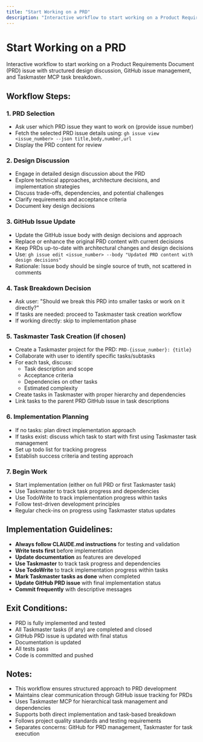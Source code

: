 ```yaml
---
title: "Start Working on a PRD"
description: "Interactive workflow to start working on a Product Requirements Document (PRD) issue using Taskmaster MCP for task management"
---
```


# Start Working on a PRD

Interactive workflow to start working on a Product Requirements Document (PRD) issue with structured design discussion, GitHub issue management, and Taskmaster MCP task breakdown.

## Workflow Steps:

### 1. PRD Selection
- Ask user which PRD issue they want to work on (provide issue number)
- Fetch the selected PRD issue details using: `gh issue view <issue_number> --json title,body,number,url`
- Display the PRD content for review

### 2. Design Discussion
- Engage in detailed design discussion about the PRD
- Explore technical approaches, architecture decisions, and implementation strategies
- Discuss trade-offs, dependencies, and potential challenges
- Clarify requirements and acceptance criteria
- Document key design decisions

### 3. GitHub Issue Update
- Update the GitHub issue body with design decisions and approach
- Replace or enhance the original PRD content with current decisions
- Keep PRDs up-to-date with architectural changes and design decisions
- Use: `gh issue edit <issue_number> --body "Updated PRD content with design decisions"`
- Rationale: Issue body should be single source of truth, not scattered in comments

### 4. Task Breakdown Decision
- Ask user: "Should we break this PRD into smaller tasks or work on it directly?"
- If tasks are needed: proceed to Taskmaster task creation workflow
- If working directly: skip to implementation phase

### 5. Taskmaster Task Creation (if chosen)
- Create a Taskmaster project for the PRD: `PRD-{issue_number}: {title}`
- Collaborate with user to identify specific tasks/subtasks
- For each task, discuss:
  - Task description and scope
  - Acceptance criteria
  - Dependencies on other tasks
  - Estimated complexity
- Create tasks in Taskmaster with proper hierarchy and dependencies
- Link tasks to the parent PRD GitHub issue in task descriptions

### 6. Implementation Planning
- If no tasks: plan direct implementation approach
- If tasks exist: discuss which task to start with first using Taskmaster task management
- Set up todo list for tracking progress
- Establish success criteria and testing approach

### 7. Begin Work
- Start implementation (either on full PRD or first Taskmaster task)
- Use Taskmaster to track task progress and dependencies
- Use TodoWrite to track implementation progress within tasks
- Follow test-driven development principles
- Regular check-ins on progress using Taskmaster status updates

## Implementation Guidelines:

- **Always follow CLAUDE.md instructions** for testing and validation
- **Write tests first** before implementation
- **Update documentation** as features are developed
- **Use Taskmaster** to track task progress and dependencies
- **Use TodoWrite** to track implementation progress within tasks
- **Mark Taskmaster tasks as done** when completed
- **Update GitHub PRD issue** with final implementation status
- **Commit frequently** with descriptive messages

## Exit Conditions:

- PRD is fully implemented and tested
- All Taskmaster tasks (if any) are completed and closed
- GitHub PRD issue is updated with final status
- Documentation is updated
- All tests pass
- Code is committed and pushed

## Notes:

- This workflow ensures structured approach to PRD development
- Maintains clear communication through GitHub issue tracking for PRDs
- Uses Taskmaster MCP for hierarchical task management and dependencies
- Supports both direct implementation and task-based breakdown
- Follows project quality standards and testing requirements
- Separates concerns: GitHub for PRD management, Taskmaster for task execution